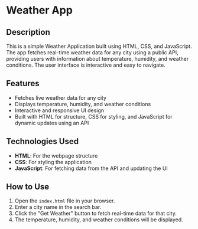 

# Weather App

## Description

This is a simple Weather Application built using HTML, CSS, and JavaScript. The app fetches real-time weather data for any city using a public API, providing users with information about temperature, humidity, and weather conditions. The user interface is interactive and easy to navigate.

## Features

* Fetches live weather data for any city
* Displays temperature, humidity, and weather conditions
* Interactive and responsive UI design
* Built with HTML for structure, CSS for styling, and JavaScript for dynamic updates using an API

## Technologies Used

* **HTML**: For the webpage structure
* **CSS**: For styling the application
* **JavaScript**: For fetching data from the API and updating the UI

## How to Use

1. Open the `index.html` file in your browser.
2. Enter a city name in the search bar.
3. Click the "Get Weather" button to fetch real-time data for that city.
4. The temperature, humidity, and weather conditions will be displayed.

